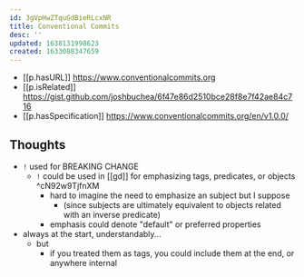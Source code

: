 ```yaml
---
id: 3gVpHwZTquGdBieRLcxNR
title: Conventional Commits
desc: ''
updated: 1638131998623
created: 1633088347659
---
```


- [[p.hasURL]] https://www.conventionalcommits.org 
- [[p.isRelated]] https://gist.github.com/joshbuchea/6f47e86d2510bce28f8e7f42ae84c716
- [[p.hasSpecification]] https://www.conventionalcommits.org/en/v1.0.0/

## Thoughts

- `!` used for BREAKING CHANGE
  - `!` could be used in [[gd]] for emphasizing tags, predicates, or objects  ^cN92w9TjfnXM
    - hard to imagine the need to emphasize an subject but I suppose 
      - (since subjects are ultimately equivalent to objects related with an inverse predicate)
    - emphasis could denote "default" or preferred properties
- always at the start, understandably... 
  - but
    - if you treated them as tags, you could include them at the end, or anywhere internal
